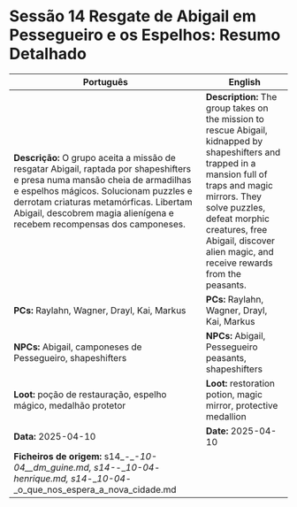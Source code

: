 

# Sessão 14  Resgate de Abigail em Pessegueiro e os Espelhos: Resumo Detalhado

| Português | English |
|-----------|---------|
| **Descrição:** O grupo aceita a missão de resgatar Abigail, raptada por shapeshifters e presa numa mansão cheia de armadilhas e espelhos mágicos. Solucionam puzzles e derrotam criaturas metamórficas. Libertam Abigail, descobrem magia alienígena e recebem recompensas dos camponeses. | **Description:** The group takes on the mission to rescue Abigail, kidnapped by shapeshifters and trapped in a mansion full of traps and magic mirrors. They solve puzzles, defeat morphic creatures, free Abigail, discover alien magic, and receive rewards from the peasants. |
| **PCs:** Raylahn, Wagner, Drayl, Kai, Markus | **PCs:** Raylahn, Wagner, Drayl, Kai, Markus |
| **NPCs:** Abigail, camponeses de Pessegueiro, shapeshifters | **NPCs:** Abigail, Pessegueiro peasants, shapeshifters |
| **Loot:** poção de restauração, espelho mágico, medalhão protetor | **Loot:** restoration potion, magic mirror, protective medallion |
| **Data:** 2025-04-10 | **Date:** 2025-04-10 |
| **Ficheiros de origem:** s14_-__-__10-04__dm_guine.md, s14_-__-__10-04_-_henrique.md, s14_-__10-04_-_o_que_nos_espera_a_nova_cidade.md |


















